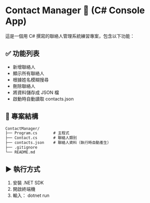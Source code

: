 # Contact Manager 📇 (C# Console App)

這是一個用 C# 撰寫的聯絡人管理系統練習專案，包含以下功能：

## ✅ 功能列表
- 新增聯絡人
- 顯示所有聯絡人
- 根據姓名模糊搜尋
- 刪除聯絡人
- 將資料儲存成 JSON 檔
- 啟動時自動讀取 contacts.json

## 📁 專案結構
```markdown
ContactManager/
├── Program.cs       # 主程式
├── Contact.cs       # 聯絡人類別
├── contacts.json    # 聯絡人資料（執行時自動產生）
├── .gitignore
└── README.md
```

## ▶️ 執行方式
1. 安裝 .NET SDK
2. 開啟終端機
3. 輸入：
    dotnet run
